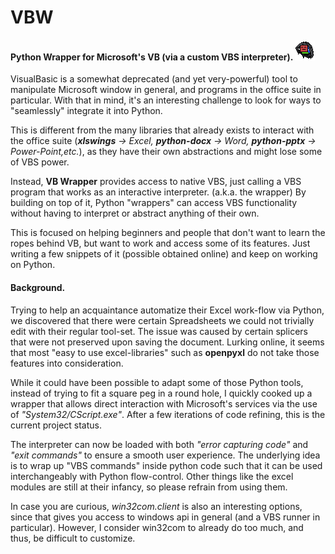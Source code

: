 # VBW
#### Python Wrapper for Microsoft's VB (via a custom VBS interpreter). ![](logo.png)

VisualBasic is a somewhat deprecated (and yet very-powerful) tool to 
manipulate Microsoft window in general, and programs in the office suite 
in particular. With that in mind, it's an interesting challenge to look 
for ways to "seamlessly" integrate it into Python.

This is different from the many libraries that already exists to interact with 
the office suite (***xlswings** -> Excel, **python-docx** -> Word, **python-pptx** 
-> Power-Point,etc.*), as they have their own abstractions and might lose some 
of VBS power.

Instead, **VB Wrapper** provides access to native VBS, just calling
a VBS program that works as an interactive interpreter. (a.k.a. the wrapper) By 
building on top of it, Python "wrappers" can access VBS functionality without 
having to interpret or abstract anything of their own.

This is focused on helping beginners and people that don't want to learn the ropes 
behind VB, but want to work and access some of its features. Just writing a few 
snippets of it (possible obtained online) and keep on working on Python.

#### Background.

Trying to help an acquaintance automatize their Excel work-flow via Python,
we discovered that there were certain Spreadsheets we could not trivially 
edit with their regular tool-set. The issue was caused by certain splicers 
that were not preserved upon saving the document. Lurking online, it seems 
that most "easy to use excel-libraries" such as **openpyxl** do not take 
those features into consideration.

While it could have been possible to adapt some of those Python tools, 
instead of trying to fit a square peg in a round hole, I quickly 
cooked up a wrapper that allows direct interaction with Microsoft's services 
via the use of *"System32/CScript.exe"*. After a few iterations of code 
refining, this is the current project status. 

The interpreter can now be loaded with both *"error capturing code"* and 
*"exit commands"* to ensure a smooth user experience. The underlying idea 
is to wrap up "VBS commands" inside python code such that it can be used 
interchangeably with Python flow-control. Other things like the excel 
modules are still at their infancy, so please refrain from using them.


In case you are curious, *win32com.client* is also an interesting options, 
since that gives you access to windows api in general (and a VBS runner 
in particular). However, I consider win32com to already do too much, 
and thus, be difficult to customize.
